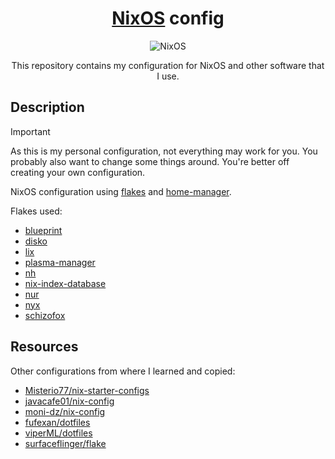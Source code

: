 <div align="center">

# [NixOS](https://nixos.org) config

![NixOS](https://nixos.org/logo/nixos-hires.png)

This repository contains my configuration for NixOS and other software that I use.

</div>

## Description
> [!IMPORTANT]
> As this is my personal configuration, not everything may work for you. You probably also want to change some things around. You're better off creating your own configuration.

NixOS configuration using [flakes](https://nixos.wiki/wiki/Flakes) and [home-manager](https://github.com/nix-community/home-manager).

Flakes used:
- [blueprint](https://github.com/numtide/blueprint)
- [disko](https://github.com/nix-community/disko)
- [lix](https://git.lix.systems/lix-project/nixos-module)
- [plasma-manager](https://github.com/pjones/plasma-manager)
- [nh](https://github.com/viperML/nh)
- [nix-index-database](https://github.com/Mic92/nix-index-database)
- [nur](https://github.com/nix-community/NUR)
- [nyx](https://github.com/chaotic-cx/nyx)
- [schizofox](https://github.com/schizofox/schizofox)

## Resources
Other configurations from where I learned and copied:
- [Misterio77/nix-starter-configs](https://github.com/Misterio77/nix-starter-configs)
- [javacafe01/nix-config](https://github.com/javacafe01/nix-config)
- [moni-dz/nix-config](https://github.com/moni-dz/nix-config)
- [fufexan/dotfiles](https://github.com/fufexan/dotfiles)
- [viperML/dotfiles](https://github.com/viperML/dotfiles)
- [surfaceflinger/flake](https://github.com/surfaceflinger/flake)
